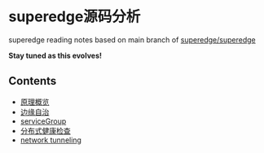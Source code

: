superedge源码分析
===============

superedge reading notes based on main branch of [superedge/superedge](https://github.com/superedge/superedge)

**Stay tuned as this evolves!**

## Contents

* [原理概览](arch_principle.md)
* [边缘自治](edge-autonomy/README.md)
* [serviceGroup](service-group/README.md)
* [分布式健康检查](edge-health/README.md)
* [network tunneling](network-tunnel/READMD.md)
